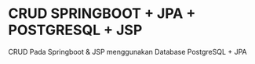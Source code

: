 # CRUD SPRINGBOOT + JPA + POSTGRESQL + JSP
CRUD Pada Springboot &amp; JSP menggunakan Database PostgreSQL + JPA

